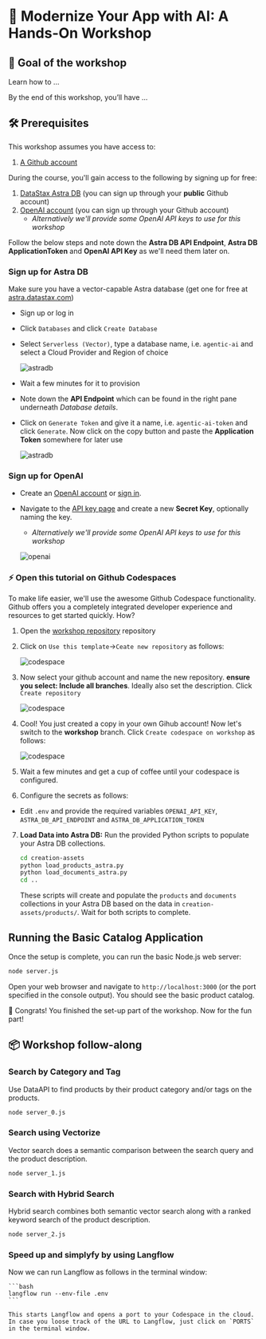 # 🧠 Modernize Your App with AI: A Hands-On Workshop 

## 🎯 Goal of the workshop
Learn how to ...

By the end of this workshop, you’ll have ... 

## 🛠️ Prerequisites
This workshop assumes you have access to:
1. [A Github account](https://github.com)

During the course, you'll gain access to the following by signing up for free:
1. [DataStax Astra DB](https://astra.datastax.com) (you can sign up through your **public** Github account)
2. [OpenAI account](https://platform.openai.com/signup) (you can sign up through your Github account)
    - *Alternatively we'll provide some OpenAI API keys to use for this workshop*

Follow the below steps and note down the **Astra DB API Endpoint**, **Astra DB ApplicationToken** and **OpenAI API Key** as we'll need them later on.

### Sign up for Astra DB
Make sure you have a vector-capable Astra database (get one for free at [astra.datastax.com](https://astra.datastax.com))
- Sign up or log in
- Click `Databases` and click `Create Database` 
- Select `Serverless (Vector)`, type a database name, i.e. `agentic-ai` and select a Cloud Provider and Region of choice

    ![astradb](./docs/images/astra-create-vector-db.png)

- Wait a few minutes for it to provision
- Note down the **API Endpoint** which can be found in the right pane underneath *Database details*.
- Click on `Generate Token` and give it a name, i.e. `agentic-ai-token` and click `Generate`. Now click on the copy button and paste the **Application Token** somewhere for later use

    ![astradb](./docs/images/astra-generate-token.png)

### Sign up for OpenAI
- Create an [OpenAI account](https://platform.openai.com/signup) or [sign in](https://platform.openai.com/login).
- Navigate to the [API key page](https://platform.openai.com/account/api-keys) and create a new **Secret Key**, optionally naming the key.
    - *Alternatively we'll provide some OpenAI API keys to use for this workshop*

    ![openai](./docs/images/openai-generate-api-key.png)

### ⚡️ Open this tutorial on Github Codespaces
To make life easier, we'll use the awesome Github Codespace functionality. Github offers you a completely integrated developer experience and resources to get started quickly. How?

1. Open the [workshop repository](https://github.com/difli/KineticConstruct) repository
2. Click on `Use this template`->`Ceate new repository` as follows:

    ![codespace](./docs/images/create-new-repository.png)

3. Now select your github account and name the new repository.  **ensure you select: Include all branches**. Ideally also set the description. Click `Create repository`

    ![codespace](./docs/images/select-all-branches.png)

4. Cool! You just created a copy in your own Gihub account! Now let's switch to the **workshop** branch. Click `Create codespace on workshop` as follows:

    ![codespace](./docs/images/create-codespaces.png)

5. Wait a few minutes and get a cup of coffee until your codespace is configured.

6. Configure the secrets as follows:

- Edit `.env` and provide the required variables `OPENAI_API_KEY`, `ASTRA_DB_API_ENDPOINT` and `ASTRA_DB_APPLICATION_TOKEN`

7.  **Load Data into Astra DB:**
    Run the provided Python scripts to populate your Astra DB collections.
    ```bash
    cd creation-assets
    python load_products_astra.py
    python load_documents_astra.py
    cd ..
    ```
    These scripts will create and populate the `products` and `documents` collections in your Astra DB based on the data in `creation-assets/products/`. Wait for both scripts to complete.

## Running the Basic Catalog Application

Once the setup is complete, you can run the basic Node.js web server:

```bash
node server.js
```

Open your web browser and navigate to `http://localhost:3000` (or the port specified in the console output). You should see the basic product catalog.


🎉 Congrats! You finished the set-up part of the workshop. Now for the fun part!

## 📦 Workshop follow-along

### Search by Category and Tag

Use DataAPI to find products by their product category and/or tags on the products.

```bash
node server_0.js
```

### Search using Vectorize

Vector search does a semantic comparison between the search query and the product description.

```bash
node server_1.js
```

### Search with Hybrid Search

Hybrid search combines both semantic vector search along with a ranked keyword search of the product description.

```bash
node server_2.js
```

### Speed up and simplyfy by using Langflow

Now we can run Langflow as follows in the terminal window:

    ```bash
    langflow run --env-file .env
    ```

    This starts Langflow and opens a port to your Codespace in the cloud. In case you loose track of the URL to Langflow, just click on `PORTS` in the terminal window.
